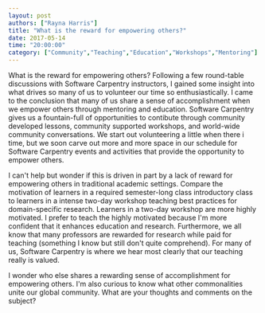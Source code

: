 ```yaml
---
layout: post
authors: ["Rayna Harris"]
title: "What is the reward for empowering others?"
date: 2017-05-14
time: "20:00:00"
category: ["Community","Teaching","Education","Workshops","Mentoring"]
---
```


What is the reward for empowering others? Following a few round-table discussions with Software Carpentry instructors, I gained some insight into what drives so many of us to volunteer our time so enthusiastically. I came to the conclusion that many of us share a sense of accomplishment when we empower others through mentoring and education. Software Carpentry gives us a fountain-full of opportunities to contibute through community developed lessons, community supported workshops, and world-wide community conversations. We start out volunteering a little when there i time, but we soon carve out more and more space in our schedule for Software Carpentry events and activities that provide the opportunity to empower others.  

I can't help but wonder if this is driven in part by a lack of reward for empowering others in traditional academic settings. Compare the motivation of learners in a required semester-long class introductory class to learners in a intense two-day workshop teaching best practices for domain-specific research. Learners in a two-day workshop are more highly motivated. I prefer to teach the highly motivated because I'm more confident that it enhances education and research. Furthermore, we all know that many professors are rewarded for research while paid for teaching (something I know but still don't quite comprehend). For many of us, Software Carpentry is where we hear most clearly that our teaching really is valued. 

I wonder who else shares a rewarding sense of accomplishment for empowering others. I'm also curious to know what other commonalities unite our global community. What are your thoughts and comments on the subject?
